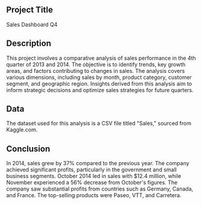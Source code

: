 ## Project Title 
Sales Dashboard Q4

## Description
This project involves a comparative analysis of sales performance in the 4th quarter of 2013 and 2014. The objective is to identify trends, key growth areas, and factors contributing to changes in sales. The analysis covers various dimensions, including sales by month, product category, customer segment, and geographic region. Insights derived from this analysis aim to inform strategic decisions and optimize sales strategies for future quarters.

## Data 
The dataset used for this analysis is a CSV file titled "Sales," sourced from Kaggle.com.

## Conclusion
In 2014, sales grew by 37% compared to the previous year. The company achieved significant profits, particularly in the government and small business segments. October 2014 led in sales with $12.4 million, while November experienced a 56% decrease from October's figures. The company saw substantial profits from countries such as Germany, Canada, and France. The top-selling products were Paseo, VTT, and Carretera.
